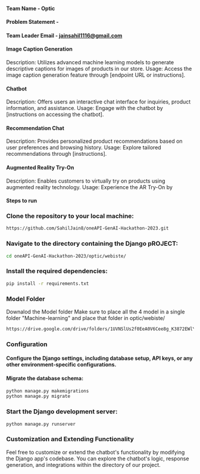 
####  Team Name - Optic
#### Problem Statement - 
#### Team Leader Email - jainsahil1116@gmail.com

#### Image Caption Generation
Description: Utilizes advanced machine learning models to generate descriptive captions for images of products in our store.
Usage: Access the image caption generation feature through [endpoint URL or instructions].
#### Chatbot
Description: Offers users an interactive chat interface for inquiries, product information, and assistance.
Usage: Engage with the chatbot by [instructions on accessing the chatbot].
#### Recommendation Chat
Description: Provides personalized product recommendations based on user preferences and browsing history.
Usage: Explore tailored recommendations through [instructions].
#### Augmented Reality Try-On
Description: Enables customers to virtually try on products using augmented reality technology.
Usage: Experience the AR Try-On by

#### Steps to run
### Clone the repository to your local machine:

   ```bash 
   https://github.com/SahilJain8/oneAPI-GenAI-Hackathon-2023.git 
   ```
### Navigate to the directory containing the Django pROJECT:

```bash 
cd oneAPI-GenAI-Hackathon-2023/optic/webiste/
```
### Install the required dependencies:

``` bash
pip install -r requirements.txt
```


### Model Folder

Downalod the Model folder Make sure to place all the 4 model in a single folder "Machine-learning" and place that folder  in optic/webiste/
```` bash
https://drive.google.com/drive/folders/1UVNSlUs2f0EeA0V6Cee8g_K3872EWlYu?usp=drive_link
````

### Configuration
#### Configure the Django settings, including database setup, API keys, or any other environment-specific configurations.

#### Migrate the database schema:

``` bash
python manage.py makemigrations
python manage.py migrate
```

### Start the Django development server:

```` bash
python manage.py runserver
````


### Customization and Extending Functionality
Feel free to customize or extend the chatbot's functionality by modifying the Django app's codebase. You can explore the chatbot's logic, response generation, and integrations within the directory of our project.




